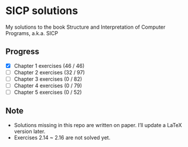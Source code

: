# SICP solutions
My solutions to the book Structure and Interpretation of Computer Programs, a.k.a. SICP

## Progress
- [x] Chapter 1 exercises (46 / 46)
- [ ] Chapter 2 exercises (32 / 97)
- [ ] Chapter 3 exercises (0 / 82)
- [ ] Chapter 4 exercises (0 / 79)
- [ ] Chapter 5 exercises (0 / 52)

## Note
- Solutions missing in this repo are written on paper. I’ll update a LaTeX version later.
- Exercises 2.14 ~ 2.16 are not solved yet.

